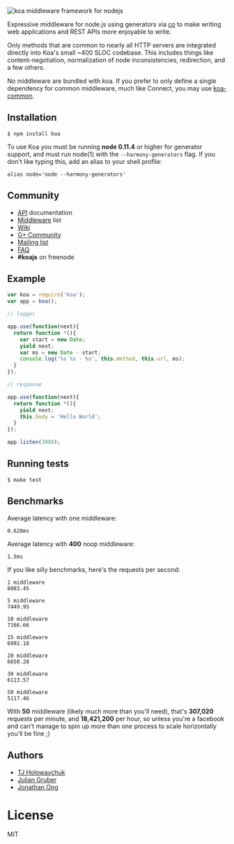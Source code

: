 
![koa middleware framework for nodejs](https://dsz91cxz97a03.cloudfront.net/uXIzgVnPWG-150x150.png)

  Expressive middleware for node.js using generators via [co](https://github.com/visionmedia/co)
  to make writing web applications and REST APIs more enjoyable to write. 

  Only methods that are common to nearly all HTTP servers are integrated directly into Koa's small ~400 SLOC codebase. This
  includes things like content-negotiation, normalization of node inconsistencies, redirection, and a few others.

  No middleware are bundled with koa. If you prefer to only define a single dependency for common middleware, much like Connect, you may use
  [koa-common](https://github.com/koajs/common).

## Installation

```
$ npm install koa
```

  To use Koa you must be running __node 0.11.4__ or higher for generator support, and must run node(1)
  with the `--harmony-generators` flag. If you don't like typing this, add an alias to your shell profile:

```
alias node='node --harmony-generators'
```

## Community

 - [API](docs/api.md) documentation
 - [Middleware](https://github.com/koajs/koa/wiki/Koa) list
 - [Wiki](https://github.com/koajs/koa/wiki/Koa)
 - [G+ Community](https://plus.google.com/communities/101845768320796750641)
 - [Mailing list](https://groups.google.com/forum/#!forum/koajs)
 - [FAQ](docs/faq.md)
 - __#koajs__ on freenode

## Example

```js
var koa = require('koa');
var app = koa();

// logger

app.use(function(next){
  return function *(){
    var start = new Date;
    yield next;
    var ms = new Date - start;
    console.log('%s %s - %s', this.method, this.url, ms);
  }
});

// response

app.use(function(next){
  return function *(){
    yield next;
    this.body = 'Hello World';
  }
});

app.listen(3000);
```

## Running tests

```
$ make test
```

## Benchmarks

  Average latency with one middleware:

    0.628ms

  Average latency with __400__ noop middleware:

    1.5ms

  If you like silly benchmarks, here's the requests per second:

```
1 middleware
8083.45

5 middleware
7449.95

10 middleware
7166.66

15 middleware
6992.18

20 middleware
6650.28

30 middleware
6113.57

50 middleware
5117.46
```

  With __50__ middleware (likely much more than you'll need), that's __307,020__ requests per minute, and __18,421,200__ per hour, so unless you're a facebook and can't manage to spin up more
  than one process to scale horizontally you'll be fine ;)

## Authors

  - [TJ Holowaychuk](https://github.com/visionmedia)
  - [Julian Gruber](https://github.com/juliangruber)
  - [Jonathan Ong](https://github.com/jonathanong)

# License

  MIT
